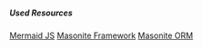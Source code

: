 ##### Used Resources

[Mermaid JS](https://mermaid-js.github.io/mermaid)
[Masonite Framework](https://docs.masoniteproject.com/)
[Masonite ORM](https://orm.masoniteproject.com/)
